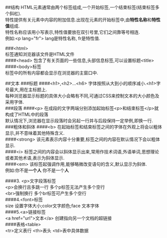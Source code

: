 ##结构
HTML元素通常由两个标签组成,一个开始标签,一个结束标签(结束标签多个斜杠).  
特性提供有关元素中内容的附加信息.出现在元素的开始标签中,由**特性名称**和**特性值**组成.  
特性名称应该用小写表示,特性值要放在双引号里,它们之间靠等号相连.  
例如:\<p lang="fr"\> lang是特性名称, fr是特性值.  

###\<html\>  
标签通知浏览器该文件是HTML文件  
####\<head\>
包含了有关页面的一些信息,头部信息标签,可以设置标题\<title\>  
####\<body\>标签  
标签中的所有内容都会显示在浏览器的主窗口中.  



##文本
###标题
####\<h1\>,\<h2\>...\<h6\> 
字体按照从大到小的顺序减小.\<h1\>字号最大,用在主标题上.  
每种浏览器显示标题的具体大小会略有不同,可通过CSS来控制文本的大小颜色及采用字体.  
###段落
####\<p\>
在成段的文字两端分别添加起始标签\<p\>和结束标签\</p\>就构成了HTML中的段落  
默认情况下,浏览器在显示段落时会另起一行并与后段保持一定举例,即换一行.  
###粗体和斜体
####\<b\>
在起始标签和结束标签之间的字体在外观上将会以粗体显示,并不意味着其他特殊含义.  
####\<strong\>
该元素表示内容十分重要,标签之间的内容在默认情况下会以粗体显示.  
####\<i\>
标签之间的内容会以斜体显示出来,常用作技术词语,外语单词,思想理论或者其他术语,表示为斜体显示.  
####\<em\>
该标签起强调作用,能够略微改变语句的含义,默认显示为斜体.  
例如:你不是**一个人**   你不是一个**人**



####3. \<p\>文字段落标签  
\<p\>会换行且多跳一行  多个p标签无法产生多个空行  
\<br\>强制换行 多个br标签可产生多个空行  
####4.\<font\>标签  
size 设置字体大小;color文字颜色;face 文本字体  
####5.\<a\>链接标签  
\<a href="url"\>文本\</a\> 创建指向另一个文档的超链接  
####表格\<table\>  
\<tr\>定义表行 \<th\>表头 \<td\>表中具体数据  
